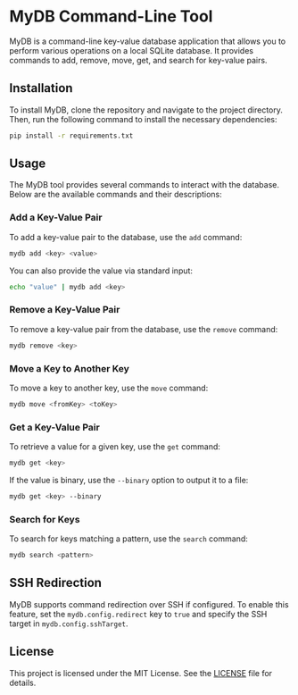 # MyDB Command-Line Tool

MyDB is a command-line key-value database application that allows you to perform various operations on a local SQLite database. It provides commands to add, remove, move, get, and search for key-value pairs.

## Installation

To install MyDB, clone the repository and navigate to the project directory. Then, run the following command to install the necessary dependencies:

```bash
pip install -r requirements.txt
```

## Usage

The MyDB tool provides several commands to interact with the database. Below are the available commands and their descriptions:

### Add a Key-Value Pair

To add a key-value pair to the database, use the `add` command:

```bash
mydb add <key> <value>
```

You can also provide the value via standard input:

```bash
echo "value" | mydb add <key>
```

### Remove a Key-Value Pair

To remove a key-value pair from the database, use the `remove` command:

```bash
mydb remove <key>
```

### Move a Key to Another Key

To move a key to another key, use the `move` command:

```bash
mydb move <fromKey> <toKey>
```

### Get a Key-Value Pair

To retrieve a value for a given key, use the `get` command:

```bash
mydb get <key>
```

If the value is binary, use the `--binary` option to output it to a file:

```bash
mydb get <key> --binary
```

### Search for Keys

To search for keys matching a pattern, use the `search` command:

```bash
mydb search <pattern>
```

## SSH Redirection

MyDB supports command redirection over SSH if configured. To enable this feature, set the `mydb.config.redirect` key to `true` and specify the SSH target in `mydb.config.sshTarget`.

## License

This project is licensed under the MIT License. See the [LICENSE](LICENSE) file for details.
